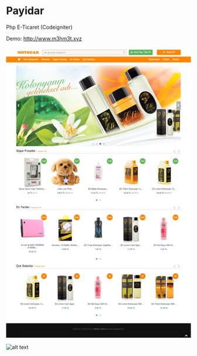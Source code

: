 # Payidar
Php E-Ticaret (Codeigniter)

Demo: http://www.m3hm3t.xyz

![alt text](https://raw.githubusercontent.com/mehmetzantur/Payidar/master/payidarSS.jpeg)

![alt text](https://raw.githubusercontent.com/mehmetzantur/Payidar/master/payidarpanelSS.jpeg)


